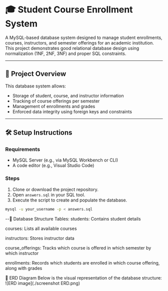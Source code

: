 # 🎓 Student Course Enrollment System

A MySQL-based database system designed to manage student enrollments, courses, instructors, and semester offerings for an academic institution. This project demonstrates good relational database design using normalization (1NF, 2NF, 3NF) and proper SQL constraints.

---

## 📘 Project Overview

This database system allows:

- Storage of student, course, and instructor information
- Tracking of course offerings per semester
- Management of enrollments and grades
- Enforced data integrity using foreign keys and constraints

---

## 🛠️ Setup Instructions

### Requirements

- MySQL Server (e.g., via MySQL Workbench or CLI)
- A code editor (e.g., Visual Studio Code)

### Steps

1. Clone or download the project repository.
2. Open `answers.sql` in your SQL tool.
3. Execute the script to create and populate the database.

```bash
mysql -u your_username -p < answers.sql

```
--🧱 Database Structure
Tables:
students: Contains student details

courses: Lists all available courses

instructors: Stores instructor data

course_offerings: Tracks which course is offered in which semester by which instructor

enrollments: Records which students are enrolled in which course offering, along with grades

🔗 ERD Diagram
Below is the visual representation of the database structure:
![ERD image](./screenshot ERD.png)


